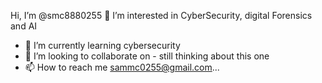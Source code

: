  Hi, I’m @smc8880255
 👀 I’m interested in CyberSecurity, digital Forensics and AI
- 🌱 I’m currently learning cybersecurity
- 💞️ I’m looking to collaborate on - still thinking about this one
- 📫 How to reach me sammc0255@gmail.com...

<!---
smc8880255/smc8880255 is a ✨ special ✨ repository because its `README.md` (this file) appears on your GitHub profile.
You can click the Preview link to take a look at your changes.
--->
